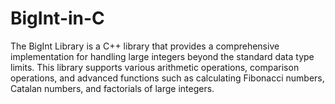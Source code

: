 # BigInt-in-C
The BigInt Library is a C++ library that provides a comprehensive implementation for handling large integers beyond the standard data type limits. This library supports various arithmetic operations, comparison operations, and advanced functions such as calculating Fibonacci numbers, Catalan numbers, and factorials of large integers.
